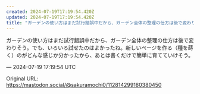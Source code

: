 ```yaml
---
created: 2024-07-19T17:19:54.420Z
updated: 2024-07-19T17:19:54.420Z
title: "ガーデンの使い方はまだ試行錯誤中だから、ガーデン全体の整理の仕方は後で変わりそう。でも、いろいろ試せたのはよかったね。新しいページを作る（種を蒔く）のがどんな感[...]"
---
```


<p>ガーデンの使い方はまだ試行錯誤中だから、ガーデン全体の整理の仕方は後で変わりそう。でも、いろいろ試せたのはよかったね。新しいページを作る（種を蒔く）のがどんな感じか分かったから、あとは書くだけで簡単に育てていけそう。</p>

&mdash; 2024-07-19 17:19:54 UTC

Original URL: https://mastodon.social/@sakuramochi0/112814299180380450
